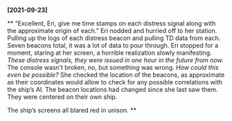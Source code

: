 **[2021-09-23]**

**
“Excellent, Eri, give me time stamps on each distress signal along with the approximate origin of each.” Eri nodded and hurried off to her station. Pulling up the logs of each distress beacon and pulling TD data from each. Seven beacons total, it was a lot of data to pour through. Eri stopped for a moment, staring at her screen, a horrible realization slowly manifesting. *These distress signals, they were issued in one hour in the future from now.* The console wasn’t broken, no, but something was wrong. *How could this even be possible?* She checked the location of the beacons, as approximate as their coordinates would allow to check for any possible correlations with the ship’s AI. The beacon locations had changed since she last saw them. They were centered on their own ship. 

The ship’s screens all blared red in unison.
**